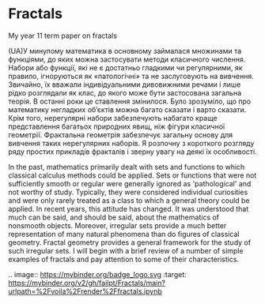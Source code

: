 # Fractals
My year 11 term paper on fractals

(UA)У минулому математика в основному займалася множинами та функціями, до яких можна застосувати методи класичного числення. Набори або функції, які не є достатньо гладкими чи регулярними, як правило, ігноруються як «патологічні» та не заслуговують на вивчення. Звичайно, їх вважали індивідуальними дивовижними речами і лише рідко розглядали як клас, до якого може бути застосована загальна теорія. 
В останні роки це ставлення змінилося. Було зрозуміло, що про математику негладких об’єктів можна багато сказати і варто сказати. Крім того, нерегулярні набори забезпечують набагато краще представлення багатьох природних явищ, ніж фігури класичної геометрії. Фрактальна геометрія забезпечує загальну основу для вивчення таких нерегулярних наборів. Я розпочну з короткого розгляду ряду простих прикладів фракталів і зверну увагу на деякі їх особливості.

In the past, mathematics primarily dealt with sets and functions to which classical calculus methods could be applied. Sets or functions that were not sufficiently smooth or regular were generally ignored as 'pathological' and not worthy of study. Typically, they were considered individual curiosities and were only rarely treated as a class to which a general theory could be applied. 
In recent years, this attitude has changed. It was understood that much can be said, and should be said, about the mathematics of nonsmooth objects. Moreover, irregular sets provide a much better representation of many natural phenomena than do figures of classical geometry. Fractal geometry provides a general framework for the study of such irregular sets. I will begin with a brief review of a number of simple examples of fractals and pay attention to some of their characteristics.

.. image:: https://mybinder.org/badge_logo.svg
 :target: https://mybinder.org/v2/gh/failpt/Fractals/main?urlpath=%2Fvoila%2Frender%2Ffractals.ipynb
